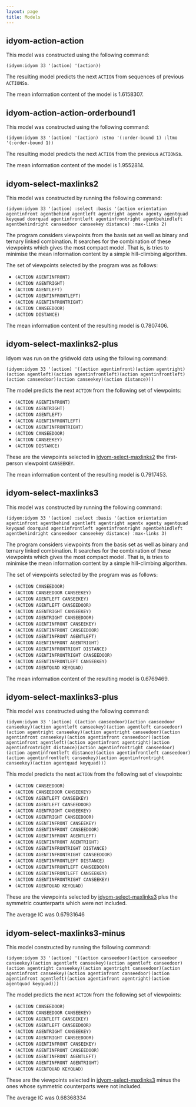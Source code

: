 ```yaml
---
layout: page
title: Models
---
```


## idyom-action-action

This model was constructed using the following command:
```
(idyom:idyom 33 '(action) '(action))
```

The resulting model predicts the next `ACTION` from sequences of previous `ACTIONS`s. 

The mean information content of the model is 1.6158307.

## idyom-action-action-orderbound1

This model was constructed using the following command:
```
(idyom:idyom 33 '(action) '(action) :stmo '(:order-bound 1) :ltmo '(:order-bound 1))
```

The resulting model predicts the next `ACTION` from the previous `ACTIONS`s. 

The mean information content of the model is 1.9552814.

## idyom-select-maxlinks2

This model was constructed by running the following command:

```
(idyom:idyom 33 '(action) :select :basis '(action orientation agentinfront agentbehind agentleft agentright agentx agenty agentquad keyquad doorquad agentinfrontleft agentinfrontright agentbehindleft agentbehindright canseedoor canseekey distance) :max-links 2)
```

The program considers viewpoints from the basis set as well as binary and ternary linked combination. It searches for the combination of these viewpoints which gives the most compact model. That is, is tries to minimise the mean information content by a simple hill-climbing algorithm.

The set of viewpoints selected by the program was as follows:

- `(ACTION AGENTINFRONT)`
- `(ACTION AGENTRIGHT)`
- `(ACTION AGENTLEFT)`
- `(ACTION AGENTINFRONTLEFT)`
- `(ACTION AGENTINFRONTRIGHT)` 
- `(ACTION CANSEEDOOR)`
- `(ACTION DISTANCE)`

The mean information content of the resulting model is 0.7807406.

## idyom-select-maxlinks2-plus

Idyom was run on the gridwold data using the following command:

```
(idyom:idyom 33 '(action) '((action agentinfront)(action agentright)(action agentleft)(action agentinfrontleft)(action agentinfrontleft)(action canseedoor)(action canseekey)(action distance)))
```

The model predicts the next `ACTION` from the following set of viewpoints:

- `(ACTION AGENTINFRONT)`
- `(ACTION AGENTRIGHT)`
- `(ACTION AGENTLEFT)`
- `(ACTION AGENTINFRONTLEFT)`
- `(ACTION AGENTINFRONTRIGHT)` 
- `(ACTION CANSEEDOOR)`
- `(ACTION CANSEEKEY)`
- `(ACTION DISTANCE)`

These are the viewpoints selected in [idyom-select-maxlinks2](./idyom-select-maxlinks2.ipynb) the first-person viewpoint `CANSEEKEY`. 

The mean information content of the resulting model is 0.7917453.

## idyom-select-maxlinks3

This model was constructed by running the following command:

```
(idyom:idyom 33 '(action) :select :basis '(action orientation agentinfront agentbehind agentleft agentright agentx agenty agentquad keyquad doorquad agentinfrontleft agentinfrontright agentbehindleft agentbehindright canseedoor canseekey distance) :max-links 3)
```

The program considers viewpoints from the basis set as well as binary and ternary linked combination. It searches for the combination of these viewpoints which gives the most compact model. That is, is tries to minimise the mean information content by a simple hill-climbing algorithm.

The set of viewpoints selected by the program was as follows:

- `(ACTION CANSEEDOOR)`
- `(ACTION CANSEEDOOR CANSEEKEY)`
- `(ACTION AGENTLEFT CANSEEKEY)`
- `(ACTION AGENTLEFT CANSEEDOOR)`
- `(ACTION AGENTRIGHT CANSEEKEY)`
- `(ACTION AGENTRIGHT CANSEEDOOR)`
- `(ACTION AGENTINFRONT CANSEEKEY)`
- `(ACTION AGENTINFRONT CANSEEDOOR)`
- `(ACTION AGENTINFRONT AGENTLEFT)`
- `(ACTION AGENTINFRONT AGENTRIGHT)`
- `(ACTION AGENTINFRONTRIGHT DISTANCE)`
- `(ACTION AGENTINFRONTRIGHT CANSEEDOOR)`
- `(ACTION AGENTINFRONTLEFT CANSEEKEY)`
- `(ACTION AGENTQUAD KEYQUAD)`

The mean information content of the resulting model is 0.6769469.

## idyom-select-maxlinks3-plus

This model was constructed using the following command:

```
(idyom:idyom 33 '(action) ((action canseedoor)(action canseedoor canseekey)(action agentleft canseekey)(action agentleft canseedoor)(action agentright canseekey)(action agentright canseedoor)(action agentinfront canseekey)(action agentinfront canseedoor)(action agentinfront agentleft)(action agentinfront agentright)(action agentinfrontright distance)(action agentinfrontright canseedoor)(action agentinfrontleft distance)(action agentinfrontleft canseedoor)(action agentinfrontleft canseekey)(action agentinfrontright canseekey)(action agentquad keyquad)))
```

This model predicts the next `ACTION` from the following set of viewpoints:

- `(ACTION CANSEEDOOR)`
- `(ACTION CANSEEDOOR CANSEEKEY)`
- `(ACTION AGENTLEFT CANSEEKEY)`
- `(ACTION AGENTLEFT CANSEEDOOR)`
- `(ACTION AGENTRIGHT CANSEEKEY)`
- `(ACTION AGENTRIGHT CANSEEDOOR)`
- `(ACTION AGENTINFRONT CANSEEKEY)`
- `(ACTION AGENTINFRONT CANSEEDOOR)`
- `(ACTION AGENTINFRONT AGENTLEFT)`
- `(ACTION AGENTINFRONT AGENTRIGHT)`
- `(ACTION AGENTINFRONTRIGHT DISTANCE)`
- `(ACTION AGENTINFRONTRIGHT CANSEEDOOR)`
- `(ACTION AGENTINFRONTLEFT DISTANCE)`
- `(ACTION AGENTINFRONTLEFT CANSEEDOOR)`
- `(ACTION AGENTINFRONTLEFT CANSEEKEY)`
- `(ACTION AGENTINFRONTRIGHT CANSEEKEY)`
- `(ACTION AGENTQUAD KEYQUAD)`

These are the viewpoints selected by [idyom-select-maxlinks3](./idyom-select-maxlinks3.ipynb) plus the symmetric counterparts which were not included. 

The average IC was 0.67931646

## idyom-select-maxlinks3-minus

This model constructed by running the following command:

```
(idyom:idyom 33 '(action) '((action canseedoor)(action canseedoor canseekey)(action agentleft canseekey)(action agentleft canseedoor)(action agentright canseekey)(action agentright canseedoor)(action agentinfront canseekey)(action agentinfront canseedoor)(action agentinfront agentleft)(action agentinfront agentright)(action agentquad keyquad)))
```

The model predicts the next `ACTION` from the following set of viewpoints:

- `(ACTION CANSEEDOOR)`
- `(ACTION CANSEEDOOR CANSEEKEY)`
- `(ACTION AGENTLEFT CANSEEKEY)`
- `(ACTION AGENTLEFT CANSEEDOOR)`
- `(ACTION AGENTRIGHT CANSEEKEY)`
- `(ACTION AGENTRIGHT CANSEEDOOR)`
- `(ACTION AGENTINFRONT CANSEEKEY)`
- `(ACTION AGENTINFRONT CANSEEDOOR)`
- `(ACTION AGENTINFRONT AGENTLEFT)`
- `(ACTION AGENTINFRONT AGENTRIGHT)`
- `(ACTION AGENTQUAD KEYQUAD)`

These are the viewpoints selected in [idyom-select-maxlinks3](./idyom-select-maxlinks3.ipynb) minus the ones whose symmetric counterparts were not included.

The average IC was 0.68368334
